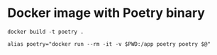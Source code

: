 # Docker image with Poetry binary
```
docker build -t poetry .
```

```
alias poetry="docker run --rm -it -v $PWD:/app poetry poetry $@"
```
